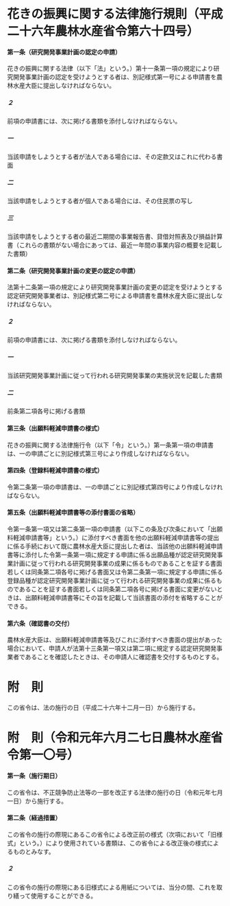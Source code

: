 # 花きの振興に関する法律施行規則（平成二十六年農林水産省令第六十四号）
#### 第一条（研究開発事業計画の認定の申請）
花きの振興に関する法律（以下「法」という。）第十一条第一項の規定により研究開発事業計画の認定を受けようとする者は、別記様式第一号による申請書を農林水産大臣に提出しなければならない。
##### ２
前項の申請書には、次に掲げる書類を添付しなければならない。
##### 一
当該申請をしようとする者が法人である場合には、その定款又はこれに代わる書面
##### 二
当該申請をしようとする者が個人である場合には、その住民票の写し
##### 三
当該申請をしようとする者の最近二期間の事業報告書、貸借対照表及び損益計算書（これらの書類がない場合にあっては、最近一年間の事業内容の概要を記載した書類）
#### 第二条（研究開発事業計画の変更の認定の申請）
法第十二条第一項の規定により研究開発事業計画の変更の認定を受けようとする認定研究開発事業者は、別記様式第二号による申請書を農林水産大臣に提出しなければならない。
##### ２
前項の申請書には、次に掲げる書類を添付しなければならない。
##### 一
当該研究開発事業計画に従って行われる研究開発事業の実施状況を記載した書類
##### 二
前条第二項各号に掲げる書類
#### 第三条（出願料軽減申請書の様式）
花きの振興に関する法律施行令（以下「令」という。）第一条第一項の申請書は、一の申請ごとに別記様式第三号により作成しなければならない。
#### 第四条（登録料軽減申請書の様式）
令第二条第一項の申請書は、一の申請ごとに別記様式第四号により作成しなければならない。
#### 第五条（出願料軽減申請書等の添付書面の省略）
令第一条第一項又は第二条第一項の申請書（以下この条及び次条において「出願料軽減申請書等」という。）に添付すべき書面を他の出願料軽減申請書等の提出に係る手続において既に農林水産大臣に提出した者は、当該他の出願料軽減申請書等に添付した令第一条第一項に規定する申請に係る出願品種が認定研究開発事業計画に従って行われる研究開発事業の成果に係るものであることを証する書面若しくは同条第二項各号に掲げる書面又は令第二条第一項に規定する申請に係る登録品種が認定研究開発事業計画に従って行われる研究開発事業の成果に係るものであることを証する書面若しくは同条第二項各号に掲げる書面に変更がないときは、出願料軽減申請書等にその旨を記載して当該書面の添付を省略することができる。
#### 第六条（確認書の交付）
農林水産大臣は、出願料軽減申請書等及びこれに添付すべき書面の提出があった場合において、申請人が法第十三条第一項又は第二項に規定する認定研究開発事業者であることを確認したときは、その申請人に確認書を交付するものとする。
# 附　則
この省令は、法の施行の日（平成二十六年十二月一日）から施行する。
# 附　則（令和元年六月二七日農林水産省令第一〇号）
#### 第一条（施行期日）
この省令は、不正競争防止法等の一部を改正する法律の施行の日（令和元年七月一日）から施行する。
#### 第二条（経過措置）
この省令の施行の際現にあるこの省令による改正前の様式（次項において「旧様式」という。）により使用されている書類は、この省令による改正後の様式によるものとみなす。
##### ２
この省令の施行の際現にある旧様式による用紙については、当分の間、これを取り繕って使用することができる。
